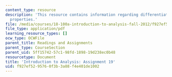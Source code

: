 ```yaml
---
content_type: resource
description: 'This resource contains information regarding differentiation: global
  properties.'
file: /media/courses/18-100a-introduction-to-analysis-fall-2012/f927ef5295760f3b3a88f4e401de1002_MIT18_100AF12_Assign_19.pdf
file_type: application/pdf
learning_resource_types: []
ocw_type: OCWFile
parent_title: Readings and Assignments
parent_type: CourseSection
parent_uid: 5ff15742-57c1-98fd-1898-19d238ec0b48
resourcetype: Document
title: 'Introduction to Analysis: Assignment 19'
uid: f927ef52-9576-0f3b-3a88-f4e401de1002
---
```

